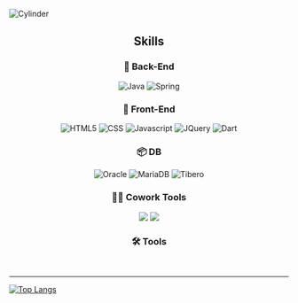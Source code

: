 ![Cylinder](https://capsule-render.vercel.app/api?type=Cylinder&color=auto&text=Daeni&fontSize=50&animation=twinkling)

<h2 align="center">Skills</h2>

<h3 align="center"> 🦾 Back-End</h3>
<div align="center">
<img alt="Java" src="https://img.shields.io/badge/Java-007396?style=flat-square&logo=Java&logoColor=white" />
<img alt="Spring" src="https://img.shields.io/badge/Spring-6DB33F?style=flat-square&logo=Spring&logoColor=white"/> 
</div>

<h3 align="center"> 💪 Front-End</h3>
<div align="center">
<img alt="HTML5" src ="https://img.shields.io/badge/HTML5-E34F26.svg?&style=flat&logo=HTML5&logoColor=white"/>
<img alt="CSS" src ="https://img.shields.io/badge/CSS3-1572B6.svg?&style=flat&logo=CSS3&logoColor=white"/>
<img alt="Javascript" src ="https://img.shields.io/badge/JavaScript-F7DF1E.svg?&style=flat&logo=JavaScript&logoColor=white"/>
<img alt="JQuery" src ="https://img.shields.io/badge/JQuery-0769AD.svg?&style=flat&logo=JQuery&logoColor=white"/>
<img alt="Dart" src ="https://img.shields.io/badge/Dart-0769AD.svg?&style=flat&logo=Dart&logoColor=white"/>
</div>

<h3 align="center"> 📦 DB </h3>
<div align="center">
<img alt="Oracle" src="https://img.shields.io/badge/Oracle-F80000?style=flat-square&logo=Oracle&logoColor=white"/>
<img alt="MariaDB" src="https://img.shields.io/badge/MariaDB-003545?style=flat-square&logo=MariaDB&logoColor=white"/>
<img alt="Tibero" src="https://img.shields.io/badge/tibero-003545?style=flat-square&logo=tibero&logoColor=white"/>
</div>

<h3 align="center"> 👊🏻 Cowork Tools</h3>
<div align="center">
<img src="https://img.shields.io/badge/github-181717?style=flat&logo=github&logoColor=white">
<img src="https://img.shields.io/badge/git-E34F26?style=flat&logo=git&logoColor=white">
</div>

<h3 align="center"> 🛠 Tools</h3>
<div align="center">
</div>

<br>

<hr>

[![Top Langs](https://github-readme-stats.vercel.app/api/top-langs/?username=daenini&layout=compact)](https://github.com/anuraghazra/github-readme-stats)
